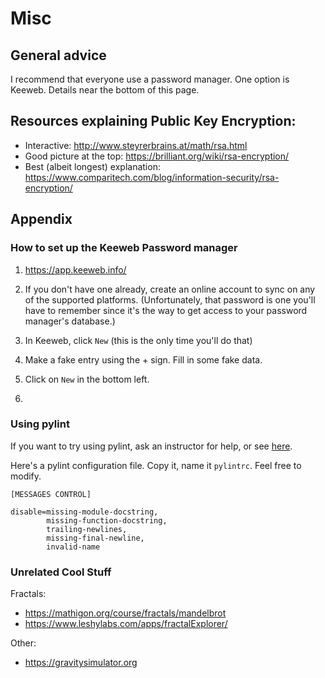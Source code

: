 # Misc

## General advice

I recommend that everyone use a password manager. One option is Keeweb. Details near the bottom of this page.

## Resources explaining Public Key Encryption:

- Interactive: http://www.steyrerbrains.at/math/rsa.html
- Good picture at the top: https://brilliant.org/wiki/rsa-encryption/
- Best (albeit longest) explanation: https://www.comparitech.com/blog/information-security/rsa-encryption/

## Appendix

### How to set up the Keeweb Password manager

1. https://app.keeweb.info/

2. If you don't have one already, create an online account to sync on any of the supported platforms.
   (Unfortunately, that password is one you'll have to remember since it's the way to get access to your password manager's database.)

3. In Keeweb, click `New` (this is the only time you'll do that)

4. Make a fake entry using the + sign. Fill in some fake data.

5. Click on `New` in the bottom left.

6. 


### Using pylint

If you want to try using pylint, ask an instructor for help, or see [here](https://stackoverflow.com/questions/62473201/how-do-i-enable-pylint-in-vscode).

Here's a pylint configuration file. Copy it, name it `pylintrc`. Feel free to modify.

```
[MESSAGES CONTROL]

disable=missing-module-docstring,
        missing-function-docstring,
        trailing-newlines,
        missing-final-newline,
        invalid-name
```

### Unrelated Cool Stuff

Fractals:

- https://mathigon.org/course/fractals/mandelbrot
- https://www.leshylabs.com/apps/fractalExplorer/

Other:

- https://gravitysimulator.org
